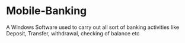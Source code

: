 # Mobile-Banking
A Windows Software used to carry out all sort of banking activities like Deposit, Transfer, withdrawal, checking of balance etc
